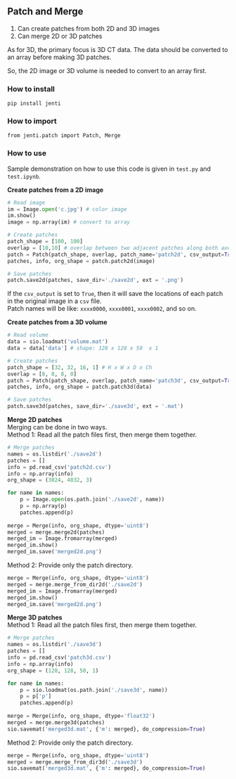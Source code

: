 ## Patch and Merge 
1. Can create patches from both 2D and 3D images
2. Can merge 2D or 3D patches 

As for 3D, the primary focus is 3D CT data. The data should be converted to an array before making 3D patches. 

So, the 2D image or 3D volume is needed to convert to an array first.

### How to install
```
pip install jenti
```

### How to import
```
from jenti.patch import Patch, Merge
```

### How to use
Sample demonstration on how to use this code is given in `test.py` and `test.ipynb`.

**Create patches from a 2D image**
```python
# Read image
im = Image.open('c.jpg') # color image
im.show()
image = np.array(im) # convert to array

# Create patches
patch_shape = [100, 100]
overlap = [10,10] # overlap between two adjacent patches along both axes
patch = Patch(patch_shape, overlap, patch_name='patch2d', csv_output=True)
patches, info, org_shape = patch.patch2d(image)

# Save patches       
patch.save2d(patches, save_dir='./save2d', ext = '.png')
```
If the `csv_output` is set to `True`, then it will save the locations of each patch 
in the original image in a `csv` file. </br>
Patch names will be like: `xxxx0000`, `xxxx0001`, `xxxx0002`, and so on.


**Create patches from a 3D volume**
```python
# Read volume
data = sio.loadmat('volume.mat')
data = data['data'] # shape: 128 x 128 x 50  x 1

# Create patches
patch_shape = [32, 32, 16, 1] # H x W x D x Ch
overlap = [8, 8, 8, 0]
patch = Patch(patch_shape, overlap, patch_name='patch3d', csv_output=True)
patches, info, org_shape = patch.patch3d(data)

# Save patches
patch.save3d(patches, save_dir='./save3d', ext = '.mat')
```

**Merge 2D patches**</br>
Merging can be done in two ways.</br>
Method 1: Read all the patch files first, then merge them together.
```python
# Merge patches
names = os.listdir('./save2d')
patches = []
info = pd.read_csv('patch2d.csv')
info = np.array(info)
org_shape = (3024, 4032, 3)

for name in names:
    p = Image.open(os.path.join('./save2d', name))
    p = np.array(p)
    patches.append(p)
    
merge = Merge(info, org_shape, dtype='uint8')
merged = merge.merge2d(patches)
merged_im = Image.fromarray(merged)
merged_im.show()
merged_im.save('merged2d.png')
```
Method 2: Provide only the patch directory.
```python
merge = Merge(info, org_shape, dtype='uint8')
merged = merge.merge_from_dir2d('./save2d') 
merged_im = Image.fromarray(merged)
merged_im.show()
merged_im.save('merged2d.png')
```
**Merge 3D patches**</br>
Method 1: Read all the patch files first, then merge them together.
```python
# Merge patches
names = os.listdir('./save3d')
patches = []
info = pd.read_csv('patch3d.csv')
info = np.array(info)
org_shape = (128, 128, 50, 1)

for name in names:
    p = sio.loadmat(os.path.join('./save3d', name))
    p = p['p']
    patches.append(p)
    
merge = Merge(info, org_shape, dtype='float32')
merged = merge.merge3d(patches)
sio.savemat('merged3d.mat', {'m': merged}, do_compression=True)
```
Method 2: Provide only the patch directory.
```python
merge = Merge(info, org_shape, dtype='uint8')
merged = merge.merge_from_dir3d('./save3d') 
sio.savemat('merged3d.mat', {'m': merged}, do_compression=True)
```
